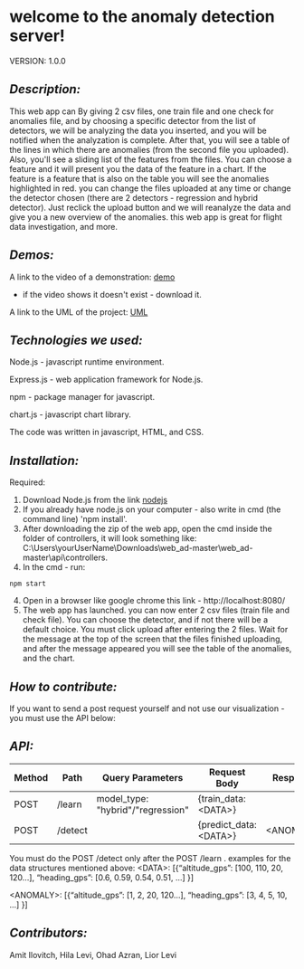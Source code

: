 
# **welcome to the anomaly detection server!**

VERSION:
1.0.0

## *Description:*
This web app can 
By giving 2 csv files, one train file and one check for anomalies file, and by choosing a specific detector from the list of detectors,
we will be analyzing the data you inserted, and you will be notified when the analyzation is complete. 
After that, you will see a table of the lines in which there are anomalies (from the second file you uploaded).
Also, you'll see a sliding list of the features from the files. You can choose a feature and it will present you the data of the feature
in a chart. If the feature is a feature that is also on the table you will see the anomalies highlighted in red. 
you can change the files uploaded at any time or change the detector chosen (there are 2 detectors - regression and hybrid detector).
Just reclick the upload button and we will reanalyze the data and give you a new overview of the anomalies.
this web app is great for flight data investigation, and more.








## *Demos:*
A link to the video of a demonstration:
[demo](https://drive.google.com/drive/u/6/folders/17fathH4xXH0Y9K0sQ0ThmrRozqSYAwYr)
- if the video shows it doesn't exist - download it.

A link to the UML of the project:
[UML](https://github.com/azranohad/web_ad/blob/master/web_ad_flowchart.jpg)

## *Technologies we used:*
Node.js - javascript runtime environment.

Express.js - web application framework for Node.js.

npm - package manager for javascript.

chart.js - javascript chart library.

The code was written in javascript, HTML, and CSS.


## *Installation:*
Required:
1. Download Node.js from the link [nodejs](https://nodejs.org/en/download/)
2. If you already have node.js on your computer - also write in cmd (the command line) 'npm install'.
2. After downloading the zip of the web app, open the cmd inside the folder of controllers, it will look something like:
 C:\Users\yourUserName\Downloads\web_ad-master\web_ad-master\api\controllers.
3. In the cmd - run:
```
npm start
```
4. Open in a browser like google chrome this link - http://localhost:8080/
5. The web app has launched. you can now enter 2 csv files (train file and check file). You can choose the detector, and if not 
there will be a default choice.
You must click upload after entering the 2 files. Wait for the message at the top of the screen that the files finished 
uploading, and after the message appeared you will see the table of the anomalies, and the chart.


## *How to contribute:*
If you want to send a post request yourself and not use our visualization - you must use the API below:
## *API:*

| Method | Path | Query Parameters | Request Body | Response |
| ------------- | ------------- | ------------- | ------------- | ------------- |
| POST  | /learn  | model_type: "hybrid"/"regression" | {train_data: &lt;DATA&gt;} | |
| POST  | /detect  | | {predict_data: &lt;DATA&gt;} | &lt;ANOMALY&gt; |	

You must do the POST /detect only after the POST /learn .
examples for the data structures mentioned above:
&lt;DATA&gt;:
[{“altitude_gps”: [100, 110, 20, 120…], “heading_gps”: [0.6, 0.59, 0.54, 0.51, ...] }]

&lt;ANOMALY&gt;:
[{“altitude_gps”: [1, 2, 20, 120…], “heading_gps”: [3, 4, 5, 10, ...] }]





## *Contributors:*
Amit Ilovitch, Hila Levi, Ohad Azran, Lior Levi
